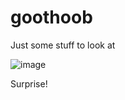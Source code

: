 # goothoob
Just some stuff to look at

![image](https://user-images.githubusercontent.com/5520141/137040092-427c1f62-f8c5-41ee-a36c-80ea8b676bf6.png)

Surprise!
